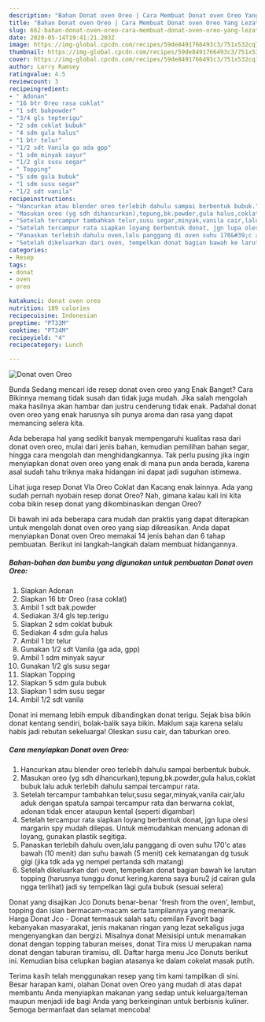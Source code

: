 ```yaml
---
description: "Bahan Donat oven Oreo | Cara Membuat Donat oven Oreo Yang Lezat"
title: "Bahan Donat oven Oreo | Cara Membuat Donat oven Oreo Yang Lezat"
slug: 662-bahan-donat-oven-oreo-cara-membuat-donat-oven-oreo-yang-lezat
date: 2020-05-14T19:41:21.203Z
image: https://img-global.cpcdn.com/recipes/59de8491766493c3/751x532cq70/donat-oven-oreo-foto-resep-utama.jpg
thumbnail: https://img-global.cpcdn.com/recipes/59de8491766493c3/751x532cq70/donat-oven-oreo-foto-resep-utama.jpg
cover: https://img-global.cpcdn.com/recipes/59de8491766493c3/751x532cq70/donat-oven-oreo-foto-resep-utama.jpg
author: Larry Ramsey
ratingvalue: 4.5
reviewcount: 3
recipeingredient:
- " Adonan"
- "16 btr Oreo rasa coklat"
- "1 sdt bakpowder"
- "3/4 gls tepterigu"
- "2 sdm coklat bubuk"
- "4 sdm gula halus"
- "1 btr telur"
- "1/2 sdt Vanila ga ada gpp"
- "1 sdm minyak sayur"
- "1/2 gls susu segar"
- " Topping"
- "5 sdm gula bubuk"
- "1 sdm susu segar"
- "1/2 sdt vanila"
recipeinstructions:
- "Hancurkan atau blender oreo terlebih dahulu sampai berbentuk bubuk."
- "Masukan oreo (yg sdh dihancurkan),tepung,bk.powder,gula halus,coklat bubuk lalu aduk terlebih dahulu sampai tercampur rata."
- "Setelah tercampur tambahkan telur,susu segar,minyak,vanila cair,lalu aduk dengan spatula sampai tercampur rata dan berwarna coklat, adonan tidak encer ataupun kental (seperti digambar)"
- "Setelah tercampur rata siapkan loyang berbentuk donat, jgn lupa olesi margarin spy mudah dilepas. Untuk mèmudahkan menuang adonan di loyang, gunakan plastik segitiga."
- "Panaskan terlebih dahulu oven,lalu panggang di oven suhu 170&#39;c atas bawah (10 menit) dan suhu bawah (5 menit) cek kematangan dg tusuk gigi (jika tdk ada yg nempel pertanda sdh matang)"
- "Setelah dikeluarkan dari oven, tempelkan donat bagian bawah ke larutan topping (harusnya tunggu donut kering,karena saya buru2 jd cairan gula ngga terlihat) jadi sy tempelkan làgi gula bubuk (sesuai selera)"
categories:
- Resep
tags:
- donat
- oven
- oreo

katakunci: donat oven oreo 
nutrition: 189 calories
recipecuisine: Indonesian
preptime: "PT33M"
cooktime: "PT34M"
recipeyield: "4"
recipecategory: Lunch

---
```



![Donat oven Oreo](https://img-global.cpcdn.com/recipes/59de8491766493c3/751x532cq70/donat-oven-oreo-foto-resep-utama.jpg)

Bunda Sedang mencari ide resep donat oven oreo yang Enak Banget? Cara Bikinnya memang tidak susah dan tidak juga mudah. Jika salah mengolah maka hasilnya akan hambar dan justru cenderung tidak enak. Padahal donat oven oreo yang enak harusnya sih punya aroma dan rasa yang dapat memancing selera kita.

Ada beberapa hal yang sedikit banyak mempengaruhi kualitas rasa dari donat oven oreo, mulai dari jenis bahan, kemudian pemilihan bahan segar, hingga cara mengolah dan menghidangkannya. Tak perlu pusing jika ingin menyiapkan donat oven oreo yang enak di mana pun anda berada, karena asal sudah tahu triknya maka hidangan ini dapat jadi suguhan istimewa.

Lihat juga resep Donat Vla Oreo Coklat dan Kacang enak lainnya. Ada yang sudah pernah nyobain resep donat Oreo? Nah, gimana kalau kali ini kita coba bikin resep donat yang dikombinasikan dengan Oreo?


Di bawah ini ada beberapa cara mudah dan praktis yang dapat diterapkan untuk mengolah donat oven oreo yang siap dikreasikan. Anda dapat menyiapkan Donat oven Oreo memakai 14 jenis bahan dan 6 tahap pembuatan. Berikut ini langkah-langkah dalam membuat hidangannya.

<!--inarticleads1-->

##### Bahan-bahan dan bumbu yang digunakan untuk pembuatan Donat oven Oreo:

1. Siapkan  Adonan
1. Siapkan 16 btr Oreo (rasa coklat)
1. Ambil 1 sdt bak.powder
1. Sediakan 3/4 gls tep.terigu
1. Siapkan 2 sdm coklat bubuk
1. Sediakan 4 sdm gula halus
1. Ambil 1 btr telur
1. Gunakan 1/2 sdt Vanila (ga ada, gpp)
1. Ambil 1 sdm minyak sayur
1. Gunakan 1/2 gls susu segar
1. Siapkan  Topping
1. Siapkan 5 sdm gula bubuk
1. Siapkan 1 sdm susu segar
1. Ambil 1/2 sdt vanila


Donat ini memang lebih empuk dibandingkan donat terigu. Sejak bisa bikin donat kentang sendiri, bolak-balik saya bikin. Maklum saja karena selalu habis jadi rebutan sekeluarga! Oleskan susu cair, dan taburkan oreo. 

<!--inarticleads2-->

##### Cara menyiapkan Donat oven Oreo:

1. Hancurkan atau blender oreo terlebih dahulu sampai berbentuk bubuk.
1. Masukan oreo (yg sdh dihancurkan),tepung,bk.powder,gula halus,coklat bubuk lalu aduk terlebih dahulu sampai tercampur rata.
1. Setelah tercampur tambahkan telur,susu segar,minyak,vanila cair,lalu aduk dengan spatula sampai tercampur rata dan berwarna coklat, adonan tidak encer ataupun kental (seperti digambar)
1. Setelah tercampur rata siapkan loyang berbentuk donat, jgn lupa olesi margarin spy mudah dilepas. Untuk mèmudahkan menuang adonan di loyang, gunakan plastik segitiga.
1. Panaskan terlebih dahulu oven,lalu panggang di oven suhu 170&#39;c atas bawah (10 menit) dan suhu bawah (5 menit) cek kematangan dg tusuk gigi (jika tdk ada yg nempel pertanda sdh matang)
1. Setelah dikeluarkan dari oven, tempelkan donat bagian bawah ke larutan topping (harusnya tunggu donut kering,karena saya buru2 jd cairan gula ngga terlihat) jadi sy tempelkan làgi gula bubuk (sesuai selera)


Donat yang disajikan Jco Donuts benar-benar &#39;fresh from the oven&#39;, lembut, topping dan isian bermacam-macam serta tampilannya yang menarik. Harga Donat Jco - Donat termasuk salah satu cemilan Favorit bagi kebanyakan masyarakat, jenis makanan ringan yang lezat sekaligus juga mengenyangkan dan bergizi. Misalnya donat Meisisipi untuk menamakan donat dengan topping taburan meises, donat Tira miss U merupakan nama donat dengan taburan tiramisu, dll. Daftar harga menu Jco Donuts berikut ini. Kemudian bisa celupkan bagian atasanya ke dalam cokelat masak putih. 

Terima kasih telah menggunakan resep yang tim kami tampilkan di sini. Besar harapan kami, olahan Donat oven Oreo yang mudah di atas dapat membantu Anda menyiapkan makanan yang sedap untuk keluarga/teman maupun menjadi ide bagi Anda yang berkeinginan untuk berbisnis kuliner. Semoga bermanfaat dan selamat mencoba!
